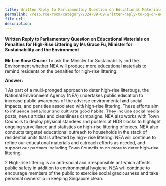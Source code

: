 ```yaml
---
title: Written Reply to Parliamentary Question on Educational Materials on Penalties for High-Rise Littering
permalink: /resource-room/category/2024-09-09-written-reply-to-pq-on-educational-materials-on-penalties-for-high-rise-littering
file_url:
description:
---
```

 
#### Written Reply to Parliamentary Question on Educational Materials on Penalties for High-Rise Littering by Ms Grace Fu, Minister for Sustainability and the Environment

**Mr Lim Biow Chuan:** To ask the Minister for Sustainability and the
Environment whether NEA will produce more educational materials to remind
residents on the penalties for high-rise littering.

**Answer:**  

1 As part of a multi-pronged approach to deter high-rise litterbugs, the
National Environment Agency (NEA) undertakes public education to increase
public awareness of the adverse environmental and social impacts, and penalties
associated with high-rise littering. These efforts aim to influence behaviour and
cultivate good habits. They include social media posts, news articles and
cleanliness campaigns. NEA also works with Town Councils to deploy physical
standees and posters at HDB blocks to highlight ongoing surveillance and
statistics on high-rise littering offences. NEA also conducts targeted educational
outreach to households in the stack of residential units that is affected by high-
rise littering. NEA will continue to refine our educational materials and outreach
efforts as needed, and support our partners including Town Councils to do more
to deter high-rise littering.

2 High-rise littering is an anti-social and irresponsible act which affects
public safety in addition to environmental hygiene. NEA will continue to encourage members of the public to exercise social graciousness and take
personal ownership in keeping Singapore clean.
